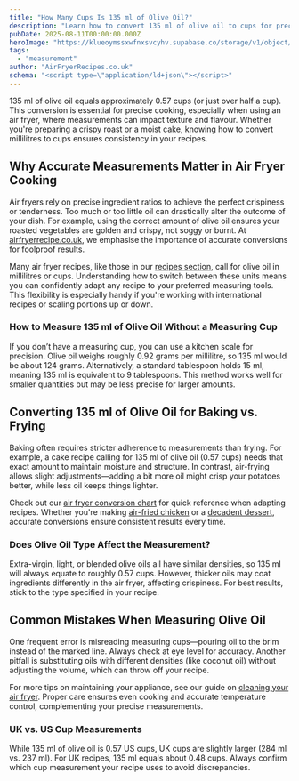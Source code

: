 ```yaml
---
title: "How Many Cups Is 135 ml of Olive Oil?"
description: "Learn how to convert 135 ml of olive oil to cups for precise cooking and baking. Get accurate measurements for perfect air fryer recipes every time."
pubDate: 2025-08-11T00:00:00.000Z
heroImage: "https://klueoymssxwfnxsvcyhv.supabase.co/storage/v1/object/public/md/how-many-cups-is-135-ml-of-olive-oil-e1e66736.webp"
tags:
  - "measurement"
author: "AirFryerRecipes.co.uk"
schema: "<script type=\"application/ld+json\"></script>"
---
```


<p>135 ml of olive oil equals approximately 0.57 cups (or just over half a cup). This conversion is essential for precise cooking, especially when using an air fryer, where measurements can impact texture and flavour. Whether you're preparing a crispy roast or a moist cake, knowing how to convert millilitres to cups ensures consistency in your recipes.</p>

<h2>Why Accurate Measurements Matter in Air Fryer Cooking</h2>  
<p>Air fryers rely on precise ingredient ratios to achieve the perfect crispiness or tenderness. Too much or too little oil can drastically alter the outcome of your dish. For example, using the correct amount of olive oil ensures your roasted vegetables are golden and crispy, not soggy or burnt. At <a href=https://www.airfryerrecipe.co.uk>airfryerrecipe.co.uk</a>, we emphasise the importance of accurate conversions for foolproof results.</p>  

<p>Many air fryer recipes, like those in our <a href=https://www.airfryerrecipe.co.uk/recipes>recipes section</a>, call for olive oil in millilitres or cups. Understanding how to switch between these units means you can confidently adapt any recipe to your preferred measuring tools. This flexibility is especially handy if you're working with international recipes or scaling portions up or down.</p>  

<h3>How to Measure 135 ml of Olive Oil Without a Measuring Cup</h3>  
<p>If you don’t have a measuring cup, you can use a kitchen scale for precision. Olive oil weighs roughly 0.92 grams per millilitre, so 135 ml would be about 124 grams. Alternatively, a standard tablespoon holds 15 ml, meaning 135 ml is equivalent to 9 tablespoons. This method works well for smaller quantities but may be less precise for larger amounts.</p>  

<h2>Converting 135 ml of Olive Oil for Baking vs. Frying</h2>  
<p>Baking often requires stricter adherence to measurements than frying. For example, a cake recipe calling for 135 ml of olive oil (0.57 cups) needs that exact amount to maintain moisture and structure. In contrast, air-frying allows slight adjustments—adding a bit more oil might crisp your potatoes better, while less oil keeps things lighter.</p>  

<p>Check out our <a href=https://www.airfryerrecipe.co.uk/air-fryer-conversion-chart>air fryer conversion chart</a> for quick reference when adapting recipes. Whether you're making <a href=https://www.airfryerrecipe.co.uk/recipe-category/chicken>air-fried chicken</a> or a <a href=https://www.airfryerrecipe.co.uk/recipe-category/dessert>decadent dessert</a>, accurate conversions ensure consistent results every time.</p>  

<h3>Does Olive Oil Type Affect the Measurement?</h3>  
<p>Extra-virgin, light, or blended olive oils all have similar densities, so 135 ml will always equate to roughly 0.57 cups. However, thicker oils may coat ingredients differently in the air fryer, affecting crispiness. For best results, stick to the type specified in your recipe.</p>  

<h2>Common Mistakes When Measuring Olive Oil</h2>  
<p>One frequent error is misreading measuring cups—pouring oil to the brim instead of the marked line. Always check at eye level for accuracy. Another pitfall is substituting oils with different densities (like coconut oil) without adjusting the volume, which can throw off your recipe.</p>  

<p>For more tips on maintaining your appliance, see our guide on <a href=https://www.airfryerrecipe.co.uk/air-fryer-cleaner>cleaning your air fryer</a>. Proper care ensures even cooking and accurate temperature control, complementing your precise measurements.</p>  

<h3>UK vs. US Cup Measurements</h3>  
<p>While 135 ml of olive oil is 0.57 US cups, UK cups are slightly larger (284 ml vs. 237 ml). For UK recipes, 135 ml equals about 0.48 cups. Always confirm which cup measurement your recipe uses to avoid discrepancies.</p>
